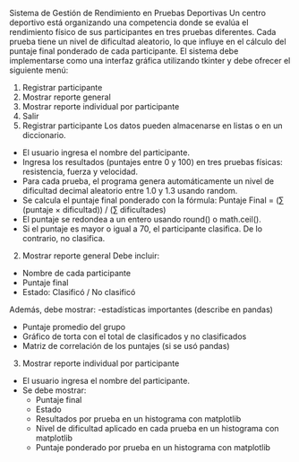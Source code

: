 Sistema de Gestión de Rendimiento en Pruebas Deportivas
Un centro deportivo está organizando una competencia donde se evalúa el rendimiento físico de sus participantes en tres pruebas diferentes. Cada prueba tiene un nivel de dificultad aleatorio, lo que influye en el cálculo del puntaje final ponderado de cada participante.
El sistema debe implementarse como una interfaz gráfica utilizando tkinter y debe ofrecer el siguiente menú:
1. Registrar participante
2. Mostrar reporte general
3. Mostrar reporte individual por participante
4. Salir
1. Registrar participante
Los datos pueden almacenarse en listas o en un diccionario.

- El usuario ingresa el nombre del participante.
- Ingresa los resultados (puntajes entre 0 y 100) en tres pruebas físicas: resistencia, fuerza y velocidad.
- Para cada prueba, el programa genera automáticamente un nivel de dificultad decimal aleatorio entre 1.0 y 1.3 usando random.
- Se calcula el puntaje final ponderado con la fórmula:
  Puntaje Final = (∑ (puntaje × dificultad)) / (∑ dificultades)
- El puntaje se redondea a un entero usando round() o math.ceil().
- Si el puntaje es mayor o igual a 70, el participante clasifica. De lo contrario, no clasifica.
2. Mostrar reporte general
Debe incluir:
- Nombre de cada participante
- Puntaje final
- Estado: Clasificó / No clasificó

Además, debe mostrar:
-estadísticas importantes (describe en pandas)
- Puntaje promedio del grupo
- Gráfico de torta con el total de clasificados y no clasificados
- Matriz de correlación de los puntajes (si se usó pandas)
3. Mostrar reporte individual por participante
- El usuario ingresa el nombre del participante.
- Se debe mostrar:
  - Puntaje final
  - Estado
  - Resultados por prueba en un histograma con matplotlib
  - Nivel de dificultad aplicado en cada prueba en un histograma con matplotlib
  - Puntaje ponderado por prueba en un histograma con matplotlib
